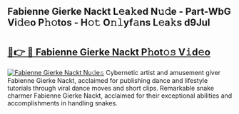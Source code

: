 ## Fabienne Gierke Nackt L𝚎a𝚔ed N𝚞𝚍e - Part-WbG Vi𝚍𝚎o P𝚑𝚘tos - H𝚘𝚝 O𝚗𝚕yf𝚊ns L𝚎a𝚔s d9JuI

# <h2><a href="http://kf9iiu.oniu.top/?m=Fabienne+Gierke+Nackt">🔗👉 🔴 Fabienne Gierke Nackt P𝚑ot𝚘𝚜 V𝚒d𝚎o</a></h2>

[![Fabienne Gierke Nackt Nu𝚍e𝚜](https://i.imgur.com/0qMVB7G.gif)](http://kf9iiu.oniu.top/?m=Fabienne+Gierke+Nackt)
Cybernetic artist and amusement giver Fabienne Gierke Nackt, acclaimed for publishing dance and lifestyle tutorials through viral dance moves and short clips. Remarkable snake charmer Fabienne Gierke Nackt, acclaimed for their exceptional abilities and accomplishments in handling snakes.  
